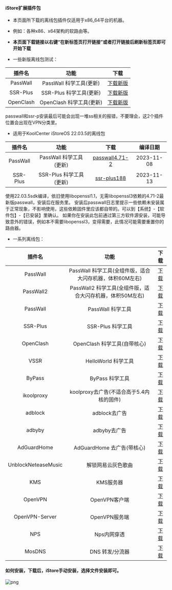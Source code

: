 #### iStore扩展插件包

* 本页面所下载的离线包插件仅适用于x86_64平台的机器。

* 例如：各种x86、x64架构的软路由等。

* **本页面下载链接以右键“在新标签页打开链接”或者打开链接后刷新标签页即可开始下载**

* 一些新版离线包测试：

|插件名|功能|下载|
| :----: | :----: | :----: |
| PassWall | PassWall 科学工具(更新) | [下载新版](./all/PassWall_x86_update.run?raw=true) |
| SSR-Plus | SSR-Plus 科学工具(更新) | [下载新版](./all/SSR-Plus_x86_update.run?raw=true) |
| OpenClash | OpenClash 科学工具(更新) | [下载新版](./all//OpenClash_x86_update.run?raw=true) |

passwall和ssr-p安装最后可能会出现一堆ss相关的报错，不要理会，这2个插件位置会出现在VPN分类里。

* 适用于KoolCenter iStoreOS 22.03.5的离线包

|插件名|功能|下载|编译日期|
| :----: | :----: | :----: | :----: |
| PassWall | PassWall 科学工具(更新) | [passwall4.71-2](./all/PassWall4.71-2_x86_all_sdk_22.03.5.run?raw=true) |2023-11-08|
| SSR-Plus | SSR-Plus 科学工具(更新) | [ssr-plus188](./all/SSR-Plus_188_x86_all_sdk22.03.5.run?raw=true) |2023-11-13|

使用22.03.5sdk编译，依旧使用libopenssl1.1，无需libopenssl3依赖的4.71-2最新版passwall，安装后在服务里。
安装后passwall日志里提示一些依赖未安装属于正常现象，不影响使用，这些依赖固件里应该都自带的。可以到【系统】-【软件包】-【已安装】里确认。
如果你在安装此包前通过第三方软件源安装，可能导致意外的错误，例如本不需要libopenssl3，变得需要，此情况可能需要重置你的路由器。

* 一系列离线包：

|插件名|功能|下载|
| :----: | :----: | :----: |
| PassWall | PassWall 科学工具(全组件版，适合大闪存机器，体积60M左右) | [下载](./all/PassWall_x86_all.run?raw=true) |
| PassWall2 | PassWall2 科学工具(全组件版，适合大闪存机器，体积50M左右) | [下载](./all/PassWall2_x86_all.run?raw=true) |
| PassWall | PassWall 科学工具 | [下载](./all/PassWall_x86.run?raw=true) |
| SSR-Plus | SSR-Plus 科学工具 | [下载](./all/SSR-Plus_x86.run?raw=true) |
| OpenClash | OpenClash 科学工具(自带核心) | [下载](./all//OpenClash+Kernel_x86.run?raw=true) |
| VSSR | HelloWorld 科学工具 | [下载](./all/VSSR_x86.run?raw=true) |
| ByPass | ByPass 科学工具 | [下载](./all/ByPass_x86.run?raw=true) |
| ikoolproxy | koolproxy去广告(不适合高于5.4内核的固件) | [下载](./all//ikoolproxy_x86.run?raw=true) |
| adblock | adblock去广告 | [下载](./all/adblock_x86.run?raw=true) |
| adbyby | adbyby去广告 | [下载](./all/adbyby_x86.run?raw=true) |
| AdGuardHome | AdGuardHome 去广告(带核心) | [下载](./all/AdGuardHome_x86.run?raw=true) |
| UnblockNeteaseMusic | 解锁网易云灰色歌曲 | [下载](./all/UnblockNeteaseMusic_x86.run?raw=true) |
| KMS | KMS服务器 | [下载](./all/KMS_x86.run?raw=true) |
| OpenVPN | OpenVPN客户端 | [下载](./all/OpenVPN_x86.run?raw=true) |
| OpenVPN-Server | OpenVPN服务端 | [下载](./all/OpenVPN-Server_x86.run?raw=true)
| NPS | Nps内网穿透 | [下载](./all/NPS_x86.run?raw=true) |
| MosDNS | DNS 转发/分流器 | [下载](./all/MosDNS-New_x86.run?raw=true) |

#### 如何安装，下载后，iStore手动安装，选择文件安装即可。

![png](https://cdn.jsdelivr.net/gh/AUK9527/Are-u-ok@master/apps/install.png)













